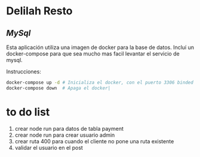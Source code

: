 # **Delilah Resto**

## *MySql*
Esta aplicación utiliza una imagen de docker para la base de datos. 
Incluí un docker-compose para que sea mucho mas facil levantar el servicio de mysql.

Instrucciones: 
 ```bash
 docker-compose up -d # Inicializa el docker, con el puerto 3306 binded
 docker-compose down  # Apaga el docker|
 ```
# **to do list**
1. crear node run para datos de tabla payment
2. crear node run para crear usuario admin
3. crear ruta 400 para cuando el cliente no pone una ruta existente
4. validar el usuario en el post